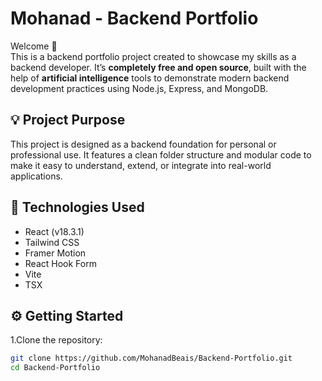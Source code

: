 # Mohanad - Backend Portfolio

Welcome 👋  
This is a backend portfolio project created to showcase my skills as a backend developer. It’s **completely free and
open source**, built with the help of **artificial intelligence** tools to demonstrate modern backend development
practices using Node.js, Express, and MongoDB.

## 💡 Project Purpose

This project is designed as a backend foundation for personal or professional use. It features a clean folder structure
and modular code to make it easy to understand, extend, or integrate into real-world applications.

## 🚀 Technologies Used

- React (v18.3.1)
- Tailwind CSS
- Framer Motion
- React Hook Form
- Vite
- TSX

## ⚙️ Getting Started

1.Clone the repository:

   ```bash
   git clone https://github.com/MohanadBeais/Backend-Portfolio.git
   cd Backend-Portfolio
